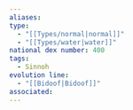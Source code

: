 ```yaml
---
aliases: 
type:
  - "[[Types/normal|normal]]"
  - "[[Types/water|water]]"
national dex number: 400
tags:
  - Sinnoh
evolution line:
  - "[[Bidoof|Bidoof]]"
associated: 
---
```

